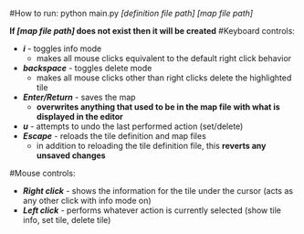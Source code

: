 #How to run:
python main.py *[definition file path]* *[map file path]*
  
  **If *[map file path]* does not exist then it will be created**
#Keyboard controls:
* ***i*** - toggles info mode
  * makes all mouse clicks equivalent to the default right click behavior
* ***backspace*** - toggles delete mode
  * makes all mouse clicks other than right clicks delete the highlighted tile
* ***Enter/Return*** - saves the map
  * **overwrites anything that used to be in the map file with what is displayed in the editor**
* ***u*** - attempts to undo the last performed action (set/delete)
* ***Escape*** - reloads the tile definition and map files
  * in addition to reloading the tile definition file, this **reverts any unsaved changes**

#Mouse controls:
* ***Right click*** - shows the information for the tile under the cursor (acts as any other click with info mode on)
* ***Left click*** - performs whatever action is currently selected (show tile info, set tile, delete tile)
  
